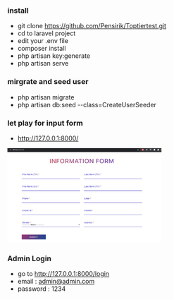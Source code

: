 ### install

- git clone https://github.com/Pensirik/Toptiertest.git
- cd to laravel project
- edit your .env file
- composer install
- php artisan key:generate
- php artisan serve

### mirgrate and seed user

- php artisan migrate
- php artisan db:seed --class=CreateUserSeeder

### let play for input form

- http://127.0.0.1:8000/
<p align="left">
  <img src="https://github.com/Pensirik/Toptiertest/blob/main/public/picture/1.png" width="350" alt="accessibility text">
</p>

### Admin Login

- go to http://127.0.0.1:8000/login
- email : admin@admin.com
- password : 1234
